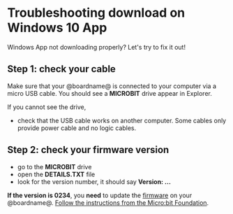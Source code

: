 # Troubleshooting download on Windows 10 App

Windows App not downloading properly? Let's try to fix it out!

## Step 1: check your cable

Make sure that your @boardname@ is connected to your computer via a micro USB cable. You should see a **MICROBIT** drive appear in Explorer. 

If you cannot see the drive,

* check that the USB cable works on another computer. Some cables only provide power cable and no logic cables.


## Step 2: check your firmware version

* go to the **MICROBIT** drive
* open the **DETAILS.TXT** file
* look for the version number, it should say **Version: ...**

**If the version is 0234**, you **need** to update the [firmware](/device/firmware) on your @boardname@. 
[Follow the instructions from the Micro:bit Foundation](https://support.microbit.org/support/solutions/articles/19000019131-how-to-upgrade-the-firmware-on-the-micro-bit).

